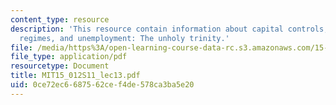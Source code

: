 ```yaml
---
content_type: resource
description: 'This resource contain information about capital controls, exchange rate
  regimes, and unemployment: The unholy trinity.'
file: /media/https%3A/open-learning-course-data-rc.s3.amazonaws.com/15-012-applied-macro-and-international-economics-spring-2011/0ce72ec6687562cef4de578ca3ba5e20_MIT15_012S11_lec13.pdf
file_type: application/pdf
resourcetype: Document
title: MIT15_012S11_lec13.pdf
uid: 0ce72ec6-6875-62ce-f4de-578ca3ba5e20
---
```

